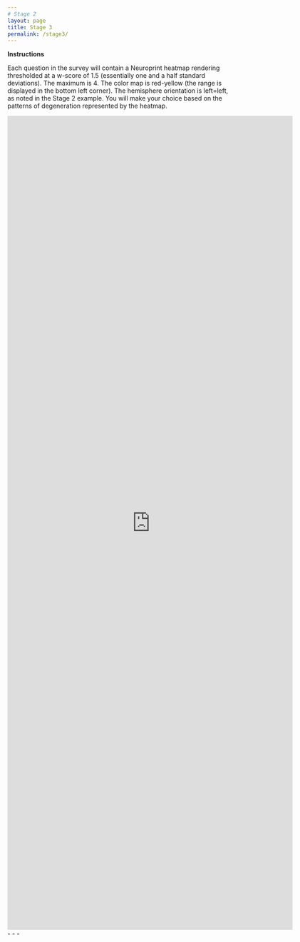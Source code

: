 ```yaml
---
# Stage 2
layout: page
title: Stage 3
permalink: /stage3/
---
```


**Instructions**

Each question in the survey will contain a Neuroprint heatmap rendering thresholded at a w-score of 1.5 (essentially one and a half standard deviations). The maximum is 4. The color map is red-yellow (the range is displayed in the bottom left corner). The hemisphere orientation is left=left, as noted in the Stage 2 example. You will make your choice based on the patterns of degeneration represented by the heatmap.


<iframe src="https://docs.google.com/forms/d/e/1FAIpQLSdu4BZh5fKNZm-dhK_gptfWXikUZA7ZcaHm2BANp19YnJcAHQ/viewform?embedded=true" width="640" height="1825" frameborder="0" marginheight="0" marginwidth="0">Loading…</iframe>
<br/>
- - -  
<br/>
